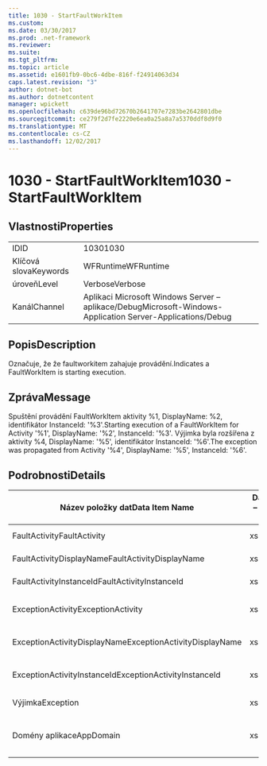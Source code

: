 ```yaml
---
title: 1030 - StartFaultWorkItem
ms.custom: 
ms.date: 03/30/2017
ms.prod: .net-framework
ms.reviewer: 
ms.suite: 
ms.tgt_pltfrm: 
ms.topic: article
ms.assetid: e1601fb9-0bc6-4dbe-816f-f24914063d34
caps.latest.revision: "3"
author: dotnet-bot
ms.author: dotnetcontent
manager: wpickett
ms.openlocfilehash: c639de96bd72670b2641707e7283be2642801dbe
ms.sourcegitcommit: ce279f2d7fe2220e6ea0a25a8a7a5370ddf8d9f0
ms.translationtype: MT
ms.contentlocale: cs-CZ
ms.lasthandoff: 12/02/2017
---
```

# <a name="1030---startfaultworkitem"></a><span data-ttu-id="b4ac7-102">1030 - StartFaultWorkItem</span><span class="sxs-lookup"><span data-stu-id="b4ac7-102">1030 - StartFaultWorkItem</span></span>
## <a name="properties"></a><span data-ttu-id="b4ac7-103">Vlastnosti</span><span class="sxs-lookup"><span data-stu-id="b4ac7-103">Properties</span></span>  
  
|||  
|-|-|  
|<span data-ttu-id="b4ac7-104">ID</span><span class="sxs-lookup"><span data-stu-id="b4ac7-104">ID</span></span>|<span data-ttu-id="b4ac7-105">1030</span><span class="sxs-lookup"><span data-stu-id="b4ac7-105">1030</span></span>|  
|<span data-ttu-id="b4ac7-106">Klíčová slova</span><span class="sxs-lookup"><span data-stu-id="b4ac7-106">Keywords</span></span>|<span data-ttu-id="b4ac7-107">WFRuntime</span><span class="sxs-lookup"><span data-stu-id="b4ac7-107">WFRuntime</span></span>|  
|<span data-ttu-id="b4ac7-108">úroveň</span><span class="sxs-lookup"><span data-stu-id="b4ac7-108">Level</span></span>|<span data-ttu-id="b4ac7-109">Verbose</span><span class="sxs-lookup"><span data-stu-id="b4ac7-109">Verbose</span></span>|  
|<span data-ttu-id="b4ac7-110">Kanál</span><span class="sxs-lookup"><span data-stu-id="b4ac7-110">Channel</span></span>|<span data-ttu-id="b4ac7-111">Aplikaci Microsoft Windows Server – aplikace/Debug</span><span class="sxs-lookup"><span data-stu-id="b4ac7-111">Microsoft-Windows-Application Server-Applications/Debug</span></span>|  
  
## <a name="description"></a><span data-ttu-id="b4ac7-112">Popis</span><span class="sxs-lookup"><span data-stu-id="b4ac7-112">Description</span></span>  
 <span data-ttu-id="b4ac7-113">Označuje, že že faultworkitem zahajuje provádění.</span><span class="sxs-lookup"><span data-stu-id="b4ac7-113">Indicates a FaultWorkItem is starting execution.</span></span>  
  
## <a name="message"></a><span data-ttu-id="b4ac7-114">Zpráva</span><span class="sxs-lookup"><span data-stu-id="b4ac7-114">Message</span></span>  
 <span data-ttu-id="b4ac7-115">Spuštění provádění FaultWorkItem aktivity %1, DisplayName: %2, identifikátor InstanceId: '%3'.</span><span class="sxs-lookup"><span data-stu-id="b4ac7-115">Starting execution of a FaultWorkItem for Activity '%1', DisplayName: '%2', InstanceId: '%3'.</span></span>  <span data-ttu-id="b4ac7-116">Výjimka byla rozšířena z aktivity %4, DisplayName: '%5', identifikátor InstanceId: '%6'.</span><span class="sxs-lookup"><span data-stu-id="b4ac7-116">The exception was propagated from Activity '%4', DisplayName: '%5', InstanceId: '%6'.</span></span>  
  
## <a name="details"></a><span data-ttu-id="b4ac7-117">Podrobnosti</span><span class="sxs-lookup"><span data-stu-id="b4ac7-117">Details</span></span>  
  
|<span data-ttu-id="b4ac7-118">Název položky dat</span><span class="sxs-lookup"><span data-stu-id="b4ac7-118">Data Item Name</span></span>|<span data-ttu-id="b4ac7-119">Datová položka – Typ</span><span class="sxs-lookup"><span data-stu-id="b4ac7-119">Data Item Type</span></span>|<span data-ttu-id="b4ac7-120">Popis</span><span class="sxs-lookup"><span data-stu-id="b4ac7-120">Description</span></span>|  
|--------------------|--------------------|-----------------|  
|<span data-ttu-id="b4ac7-121">FaultActivity</span><span class="sxs-lookup"><span data-stu-id="b4ac7-121">FaultActivity</span></span>|<span data-ttu-id="b4ac7-122">xs:String</span><span class="sxs-lookup"><span data-stu-id="b4ac7-122">xs:string</span></span>|<span data-ttu-id="b4ac7-123">Název typu selhání aktivity.</span><span class="sxs-lookup"><span data-stu-id="b4ac7-123">The type name of the fault activity.</span></span>|  
|<span data-ttu-id="b4ac7-124">FaultActivityDisplayName</span><span class="sxs-lookup"><span data-stu-id="b4ac7-124">FaultActivityDisplayName</span></span>|<span data-ttu-id="b4ac7-125">xs:String</span><span class="sxs-lookup"><span data-stu-id="b4ac7-125">xs:string</span></span>|<span data-ttu-id="b4ac7-126">Zobrazovaný název selhání aktivity.</span><span class="sxs-lookup"><span data-stu-id="b4ac7-126">The display name of the fault activity.</span></span>|  
|<span data-ttu-id="b4ac7-127">FaultActivityInstanceId</span><span class="sxs-lookup"><span data-stu-id="b4ac7-127">FaultActivityInstanceId</span></span>|<span data-ttu-id="b4ac7-128">xs:String</span><span class="sxs-lookup"><span data-stu-id="b4ac7-128">xs:string</span></span>|<span data-ttu-id="b4ac7-129">Id instance selhání aktivity.</span><span class="sxs-lookup"><span data-stu-id="b4ac7-129">The instance id of the fault activity.</span></span>|  
|<span data-ttu-id="b4ac7-130">ExceptionActivity</span><span class="sxs-lookup"><span data-stu-id="b4ac7-130">ExceptionActivity</span></span>|<span data-ttu-id="b4ac7-131">xs:String</span><span class="sxs-lookup"><span data-stu-id="b4ac7-131">xs:string</span></span>|<span data-ttu-id="b4ac7-132">Název typu aktivity, která vrátila výjimku.</span><span class="sxs-lookup"><span data-stu-id="b4ac7-132">The type name of the activity that threw the exception.</span></span>|  
|<span data-ttu-id="b4ac7-133">ExceptionActivityDisplayName</span><span class="sxs-lookup"><span data-stu-id="b4ac7-133">ExceptionActivityDisplayName</span></span>|<span data-ttu-id="b4ac7-134">xs:String</span><span class="sxs-lookup"><span data-stu-id="b4ac7-134">xs:string</span></span>|<span data-ttu-id="b4ac7-135">Zobrazovaný název aktivity, která vrátila výjimku.</span><span class="sxs-lookup"><span data-stu-id="b4ac7-135">The display name of the activity that threw the exception.</span></span>|  
|<span data-ttu-id="b4ac7-136">ExceptionActivityInstanceId</span><span class="sxs-lookup"><span data-stu-id="b4ac7-136">ExceptionActivityInstanceId</span></span>|<span data-ttu-id="b4ac7-137">xs:String</span><span class="sxs-lookup"><span data-stu-id="b4ac7-137">xs:string</span></span>|<span data-ttu-id="b4ac7-138">Id instance aktivity, která vrátila výjimku.</span><span class="sxs-lookup"><span data-stu-id="b4ac7-138">The instance id of the activity that threw the exception.</span></span>|  
|<span data-ttu-id="b4ac7-139">Výjimka</span><span class="sxs-lookup"><span data-stu-id="b4ac7-139">Exception</span></span>|<span data-ttu-id="b4ac7-140">xs:String</span><span class="sxs-lookup"><span data-stu-id="b4ac7-140">xs:string</span></span>|<span data-ttu-id="b4ac7-141">Podrobnosti o výjimce pro výjimky</span><span class="sxs-lookup"><span data-stu-id="b4ac7-141">The exception details for the exception</span></span>|  
|<span data-ttu-id="b4ac7-142">Domény aplikace</span><span class="sxs-lookup"><span data-stu-id="b4ac7-142">AppDomain</span></span>|<span data-ttu-id="b4ac7-143">xs:String</span><span class="sxs-lookup"><span data-stu-id="b4ac7-143">xs:string</span></span>|<span data-ttu-id="b4ac7-144">Řetězec vrácený AppDomain.CurrentDomain.FriendlyName.</span><span class="sxs-lookup"><span data-stu-id="b4ac7-144">The string returned by AppDomain.CurrentDomain.FriendlyName.</span></span>|

